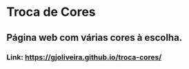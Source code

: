 # Troca de Cores
## Página web com várias cores à escolha.
### Link: https://gjoliveira.github.io/troca-cores/
